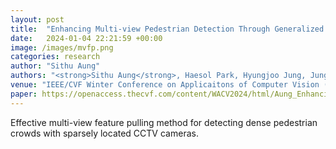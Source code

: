 ```yaml
---
layout: post
title:  "Enhancing Multi-view Pedestrian Detection Through Generalized 3D Feature Pulling"
date:   2024-01-04 22:21:59 +00:00
image: /images/mvfp.png
categories: research
author: "Sithu Aung"
authors: "<strong>Sithu Aung</strong>, Haesol Park, Hyungjoo Jung, Junghyun Cho"
venue: "IEEE/CVF Winter Conference on Applicaitons of Computer Vision (WACV), 2024"
paper: https://openaccess.thecvf.com/content/WACV2024/html/Aung_Enhancing_Multi-View_Pedestrian_Detection_Through_Generalized_3D_Feature_Pulling_WACV_2024_paper.html
---
```

Effective multi-view feature pulling method for detecting dense pedestrian crowds with sparsely located CCTV cameras.